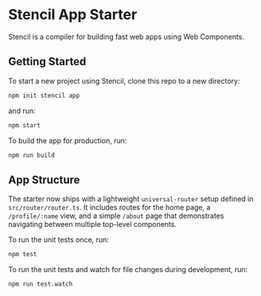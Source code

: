 # Stencil App Starter

Stencil is a compiler for building fast web apps using Web Components.

## Getting Started

To start a new project using Stencil, clone this repo to a new directory:

```bash
npm init stencil app
```

and run:

```bash
npm start
```

To build the app for production, run:

```bash
npm run build
```

## App Structure

The starter now ships with a lightweight `universal-router` setup defined in `src/router/router.ts`. It includes routes for the home page, a `/profile/:name` view, and a simple `/about` page that demonstrates navigating between multiple top-level components.

To run the unit tests once, run:

```bash
npm test
```

To run the unit tests and watch for file changes during development, run:

```bash
npm run test.watch
```
